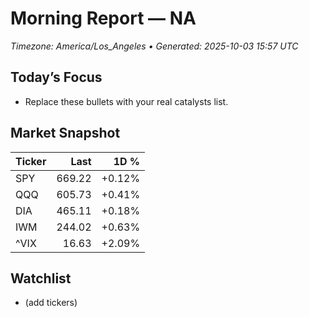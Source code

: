 # Morning Report — NA
_Timezone: America/Los_Angeles • Generated: 2025-10-03 15:57 UTC_

## Today’s Focus
- Replace these bullets with your real catalysts list.

## Market Snapshot
| Ticker | Last | 1D % |
|---|---:|---:|
| SPY | 669.22 | +0.12% |
| QQQ | 605.73 | +0.41% |
| DIA | 465.11 | +0.18% |
| IWM | 244.02 | +0.63% |
| ^VIX | 16.63 | +2.09% |

## Watchlist
- (add tickers)
